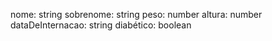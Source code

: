 nome: string
sobrenome: string
peso: number
altura: number
dataDeInternacao: string
diabético: boolean

